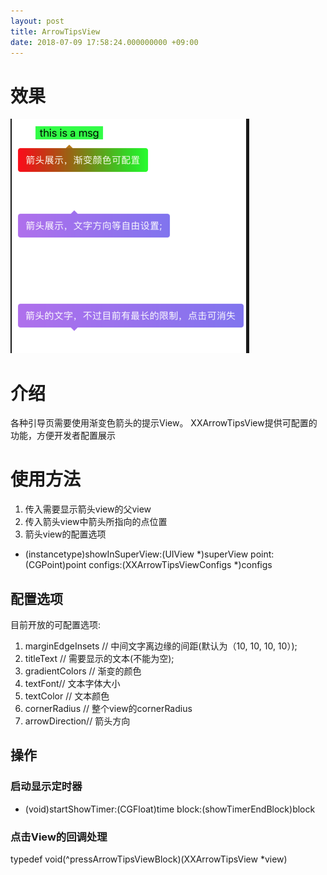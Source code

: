 ```yaml
---
layout: post
title: ArrowTipsView
date: 2018-07-09 17:58:24.000000000 +09:00
---
```


# 效果
![](../assets/images/arrowTips/demo.png)

# 介绍
各种引导页需要使用渐变色箭头的提示View。
XXArrowTipsView提供可配置的功能，方便开发者配置展示

# 使用方法

1. 传入需要显示箭头view的父view
2. 传入箭头view中箭头所指向的点位置
3. 箭头view的配置选项
 
+ (instancetype)showInSuperView:(UIView *)superView point:(CGPoint)point configs:(XXArrowTipsViewConfigs *)configs

## 配置选项

目前开放的可配置选项:

1. marginEdgeInsets  // 中间文字离边缘的间距(默认为（10, 10, 10, 10）);
2. titleText // 需要显示的文本(不能为空);
3. gradientColors // 渐变的颜色
4. textFont// 文本字体大小
5. textColor // 文本颜色
6. cornerRadius // 整个view的cornerRadius
7. arrowDirection// 箭头方向

## 操作

### 启动显示定时器

- (void)startShowTimer:(CGFloat)time block:(showTimerEndBlock)block

### 点击View的回调处理

typedef void(^pressArrowTipsViewBlock)(XXArrowTipsView *view)


